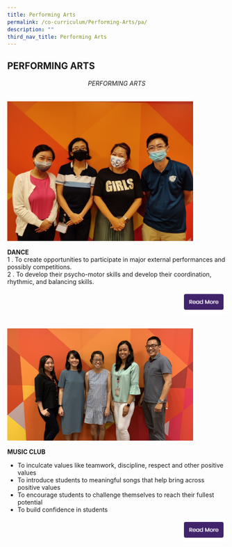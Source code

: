 ```yaml
---
title: Performing Arts
permalink: /co-curriculum/Performing-Arts/pa/
description: ""
third_nav_title: Performing Arts
---
```

## PERFORMING ARTS

###### <center> PERFORMING ARTS</center>

<img src="/images/pa1.jpg" style="width:85%">
<br clear=left>

**DANCE**<br>
1 \. To create opportunities to participate in major external performances and possibly competitions.<br>
2 \. To develop their psycho-motor skills and develop their coordination, rhythmic, and balancing skills.

<p><a href="https://www.ezhishi.net/CKPSebook2022/">
<img style="width:20%" align=right src="/images/readmore.jpg">
</a></p>
<br clear=right><br><br>

<img src="/images/pa2.jpg" style="width:85%">
<br clear=left>

**MUSIC CLUB**

*   To inculcate values like teamwork, discipline, respect and other positive values
*   To introduce students to meaningful songs that help bring across positive values
*   To encourage students to challenge themselves to reach their fullest potential
*   To build confidence in students

<p><a href="https://www.ezhishi.net/CKPSebook2022/">
<img style="width:20%" align=right src="/images/readmore.jpg">
</a></p>
<br clear=right>